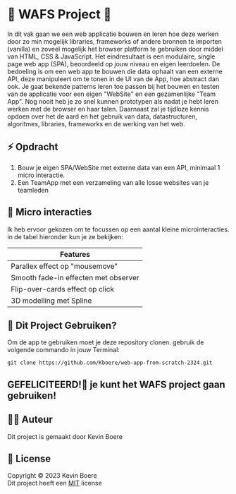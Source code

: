 # 📱 WAFS Project 📱
In dit vak gaan we een web applicatie bouwen en leren hoe deze werken door zo min mogelijk libraries, frameworks of andere bronnen te importen (vanilla) en zoveel mogelijk het browser platform te gebruiken door middel van HTML, CSS & JavaScript.
Het eindresultaat is een modulaire, single page web app (SPA), beoordeeld op jouw niveau en eigen leerdoelen.
De bedoeling is om een web app te bouwen die data ophaalt van een externe API, deze manipuleert om te tonen in de UI van de App, hoe abstract dan ook. Je gaat bekende patterns leren toe passen bij het bouwen en testen van de applicatie voor een eigen "WebSite" en een gezamenlijke "Team App". Nog nooit heb je zo snel kunnen prototypen als nadat je hebt leren werken met de browser en haar talen. Daarnaast zal je tijdloze kennis opdoen over het de aard en het gebruik van data, datastructuren, algoritmes, libraries, frameworks en de werking van het web.

## ⚡️ Opdracht
1. Bouw je eigen SPA/WebSite met externe data van een API, minimaal 1 micro interactie.
2. Een TeamApp met een verzameling van alle losse websites van je teamleden

## 🎯 Micro interacties
Ik heb ervoor gekozen om te focussen op een aantal kleine microinteracties. in de tabel hieronder kun je ze bekijken:

| Features | 
| ----------- | 
| Parallex effect op "mousemove" | 
| Smooth fade-in effecten met observer |
| Flip-over-cards effect op click |
| 3D modelling met Spline |

## 🚀 Dit Project Gebruiken?
Om de app te gebruiken moet je deze repository clonen. gebruik de volgende commando in jouw Terminal:
```
git clone https://github.com/Kboere/web-app-from-scratch-2324.git
```

## GEFELICITEERD!🎉  je kunt het WAFS project gaan gebruiken!

## ✍🏻 Auteur
Dit project is gemaakt door Kevin Boere

## 📜 License
Copyright © 2023 Kevin Boere<br>
Dit project heeft een [MIT](https://github.com/Kboere/Tech-Track-23-24/blob/main/LICENSE) license


<!-- What external data source is featured in your project and what are its properties 🌠 -->

<!-- Maybe a checklist of done stuff and stuff still on your wishlist? ✅ -->

<!-- How about a license here? 📜 (or is it a licence?) 🤷 -->
